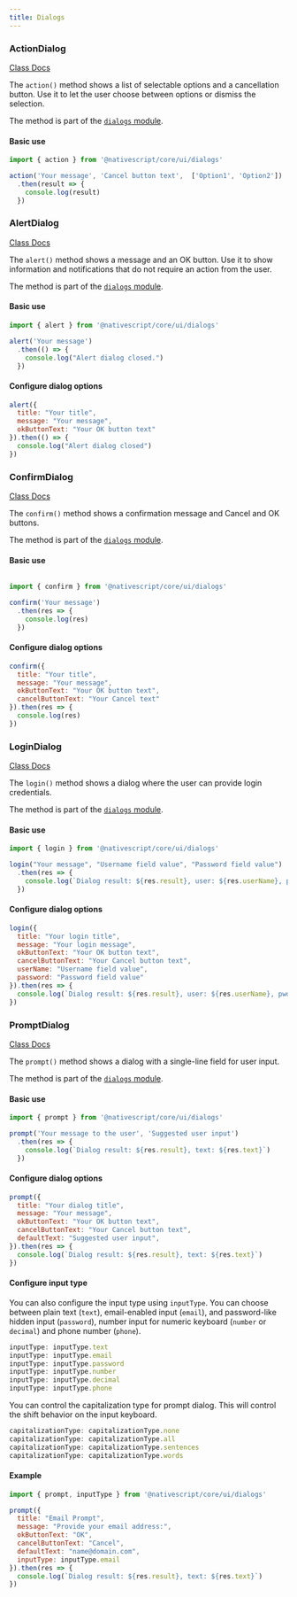 ```yaml
---
title: Dialogs
---
```


### ActionDialog

<div class="nsref"><a title="NativeScript Documentation" href="https://docs.nativescript.org/api-reference/modules/_ui_dialogs_#action">Class Docs</a></div>

The `action()` method shows a list of selectable options and a cancellation button. Use it to let the user choose between options or dismiss the selection.

The method is part of the [`dialogs` module](https://docs.nativescript.org/api-reference/modules/_ui_dialogs_).

#### Basic use

```js
import { action } from '@nativescript/core/ui/dialogs'

action('Your message', 'Cancel button text',  ['Option1', 'Option2'])
  .then(result => {
    console.log(result)
  })
```

### AlertDialog

<div class="nsref"><a title="NativeScript Documentation" href="https://docs.nativescript.org/api-reference/modules/_ui_dialogs_#alert">Class Docs</a></div>

The `alert()` method shows a message and an OK button. Use it to show information and notifications that do not require an action from the user.

The method is part of the [`dialogs` module](https://docs.nativescript.org/api-reference/modules/_ui_dialogs_).

#### Basic use

```js
import { alert } from '@nativescript/core/ui/dialogs'

alert('Your message')
  .then(() => {
    console.log("Alert dialog closed.")
  })
```

#### Configure dialog options

```js
alert({
  title: "Your title",
  message: "Your message",
  okButtonText: "Your OK button text"
}).then(() => {
  console.log("Alert dialog closed")
})
```

### ConfirmDialog

<div class="nsref"><a title="NativeScript Documentation" href="https://docs.nativescript.org/api-reference/modules/_ui_dialogs_#confirm">Class Docs</a></div>

The `confirm()` method shows a confirmation message and Cancel and OK buttons.

The method is part of the [`dialogs` module](https://docs.nativescript.org/api-reference/modules/_ui_dialogs_).

#### Basic use

```js

import { confirm } from '@nativescript/core/ui/dialogs'

confirm('Your message')
  .then(res => {
    console.log(res)
  })
```

#### Configure dialog options

```js
confirm({
  title: "Your title",
  message: "Your message",
  okButtonText: "Your OK button text",
  cancelButtonText: "Your Cancel text"
}).then(res => {
  console.log(res)
})
```

### LoginDialog

<div class="nsref"><a title="NativeScript Documentation" href="https://docs.nativescript.org/api-reference/modules/_ui_dialogs_#login">Class Docs</a></div>

The `login()` method shows a dialog where the user can provide login credentials.

The method is part of the [`dialogs` module](https://docs.nativescript.org/api-reference/modules/_ui_dialogs_).

#### Basic use

```js
import { login } from '@nativescript/core/ui/dialogs'

login("Your message", "Username field value", "Password field value")
  .then(res => {
    console.log(`Dialog result: ${res.result}, user: ${res.userName}, pwd: ${res.password}`)
  })
```

#### Configure dialog options

```js
login({
  title: "Your login title",
  message: "Your login message",
  okButtonText: "Your OK button text",
  cancelButtonText: "Your Cancel button text",
  userName: "Username field value",
  password: "Password field value"
}).then(res => {
  console.log(`Dialog result: ${res.result}, user: ${res.userName}, pwd: ${res.password}`)
})
```

### PromptDialog

<div class="nsref"><a title="NativeScript Documentation" href="https://docs.nativescript.org/api-reference/modules/_ui_dialogs_#prompt">Class Docs</a></div>

The `prompt()` method shows a dialog with a single-line field for user input.

The method is part of the [`dialogs` module](https://docs.nativescript.org/api-reference/modules/_ui_dialogs_).

#### Basic use

```js
import { prompt } from '@nativescript/core/ui/dialogs'

prompt('Your message to the user', 'Suggested user input')
  .then(res => {
    console.log(`Dialog result: ${res.result}, text: ${res.text}`)
  })
```

#### Configure dialog options

```js
prompt({
  title: "Your dialog title",
  message: "Your message",
  okButtonText: "Your OK button text",
  cancelButtonText: "Your Cancel button text",
  defaultText: "Suggested user input",
}).then(res => {
  console.log(`Dialog result: ${res.result}, text: ${res.text}`)
})
```

#### Configure input type

You can also configure the input type using `inputType`. You can choose between plain text (`text`), email-enabled input (`email`), and password-like hidden input (`password`), number input for numeric keyboard (`number` or `decimal`) and phone number (`phone`).

```js
inputType: inputType.text
inputType: inputType.email
inputType: inputType.password
inputType: inputType.number
inputType: inputType.decimal
inputType: inputType.phone
```

You can control the capitalization type for prompt dialog. This will control the shift behavior on the input keyboard.

```js
capitalizationType: capitalizationType.none
capitalizationType: capitalizationType.all
capitalizationType: capitalizationType.sentences
capitalizationType: capitalizationType.words
```

#### Example

```js
import { prompt, inputType } from '@nativescript/core/ui/dialogs'

prompt({
  title: "Email Prompt",
  message: "Provide your email address:",
  okButtonText: "OK",
  cancelButtonText: "Cancel",
  defaultText: "name@domain.com",
  inputType: inputType.email
}).then(res => {
  console.log(`Dialog result: ${res.result}, text: ${res.text}`)
})
```

